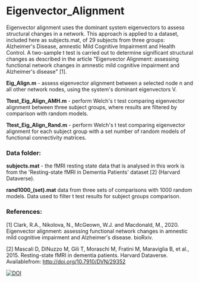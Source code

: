# Eigenvector_Alignment

Eigenvector alignment uses the dominant system eigenvectors to assess structural changes in a network. This approach is applied to a dataset, included here as subjects.mat, of 29 subjects from three groups: Alzheimer's Disease, amnestic Mild Cognitive Impairment and Health Control. A two-sample t test is carried out to determine significant structural changes as described in the article "Eigenvector Alignment: assessing functional network changes in amnestic mild cognitive impairment and Alzheimer's disease" [1].

**Eig_Align.m** - assess eigenvector alignment between a selected node n and all other network nodes, using the system's dominant eigenvectors V.

**Ttest_Eig_Align_AMH.m** - perform Welch's t test comparing eigenvector alignment between three subject groups, where results are filtered by comparison with random models.

**Ttest_Eig_Align_Rand.m** - perform Welch's t test comparing eigenvector alignment for each subject group with a set number of random models of functional connectivity matrices.

### Data folder:
**subjects.mat** - the fMRI resting state data that is analysed in this work is from the 'Resting-state fMRI in Dementia Patients' dataset [2] (Harvard Dataverse).

**rand1000_(set).mat** data from three sets of comparisons with 1000 random models. Data used to filter t test results for subject groups comparison.

### References:
[1] Clark, R.A., Nikolova, N., McGeown, W.J. and Macdonald, M., 2020. Eigenvector alignment: assessing functional network changes in amnestic mild cognitive impairment and Alzheimer's disease. bioRxiv.

[2] Mascali D, DiNuzzo M, Gili T, Moraschi M, Fratini M, Maraviglia B, et al., 2015. Resting-state fMRI in dementia patients.  Harvard Dataverse.  Availablefrom: http://doi.org/10.7910/DVN/29352

[![DOI](https://zenodo.org/badge/271226567.svg)](https://zenodo.org/badge/latestdoi/271226567)
